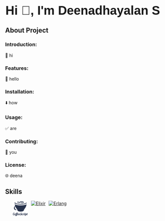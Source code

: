 <h1 style="
        font-weight: bold;
        font-style: normal;
        font-size: 40px;
        margin-bottom: 20px;
        text-align: center;
        font-family:Verdana, Geneva, Tahoma, sans-serif;
        ">Hi 👋, I'm Deenadhayalan S</h1>
<h2 style="font-weight: bold;">About Project</h2>
<h3>Introduction:</h3><p> 🔎 hi</p>
<h3>Features:</h3><p> 🌟 hello</p>
<h3>Installation:</h3><p> ⬇️ how</p>
<h3>Usage:</h3><p> ✅ are</p>
<h3>Contributing:</h3><p> 📌 you</p>
<h3>License:</h3><p> 🌐 deena</p>

<h2>Skills</h2><ul style="list-style: none;"><div style="display: flex; flex-wrap: wrap; width: 100%; justify-content: flex-start; gap: 10px;"><li><a href="https://coffeescript.org/" target="_blank" cursor:="" pointer;=""><img src="https://raw.githubusercontent.com/devicons/devicon/master/icons/coffeescript/coffeescript-original-wordmark.svg" alt="Coffeescript" width="50px" height="50px"></a></li>
<li><a href="https://elixir-lang.org/docs.html" target="_blank" cursor:="" pointer;=""><img src="https://www.vectorlogo.zone/logos/elixir-lang/elixir-lang-icon.svg" alt="Elixir" width="50px" height="50px"></a></li>
<li><a href="https://www.erlang.org/docs" target="_blank" cursor:="" pointer;=""><img src="https://www.vectorlogo.zone/logos/erlang/erlang-official.svg" alt="Erlang" width="50px" height="50px"></a></li>
</div></ul>
